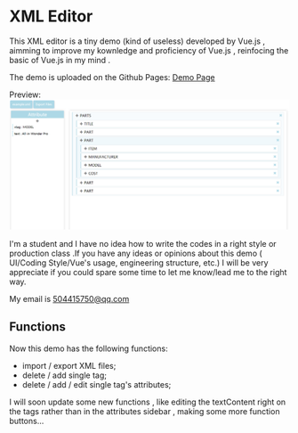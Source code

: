 # XML Editor

This XML editor is a tiny demo (kind of useless) developed by Vue.js , aimming to improve my kownledge and proficiency of Vue.js , reinfocing the basic of Vue.js in my mind .

The demo is uploaded on the Github Pages: 
[Demo Page](https://sunnysunmoon.github.io/XML-editor/)

Preview: 
![preview](/pic/preview.png)

I'm a student and I have no idea how to write the codes in a right style or production class .If you have any ideas or opinions about this demo ( UI/Coding Style/Vue's usage, engineering structure, etc.) I will be very appreciate if you could  spare some time to let me know/lead me to the right way.

My email is 504415750@qq.com

## Functions
Now this demo has the following functions: 
+ import / export XML files;
+ delete / add single tag;
+ delete / add / edit single tag's attributes;

I will soon update some new functions , like editing the textContent right on the tags rather than in the attributes sidebar ,  making some more function buttons...